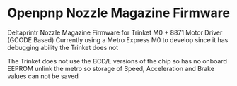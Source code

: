 # Openpnp Nozzle Magazine Firmware

Deltaprintr Nozzle Magazine Firmware for Trinket M0 + 8871 Motor Driver (GCODE Based)
Currently using a Metro Express M0 to develop since it has debugging ability the Trinket does not

The Trinket does not use the BCD/L versions of the chip so has no onboard EEPROM unlink the metro so storage of Speed, Acceleration and Brake values can not be saved

